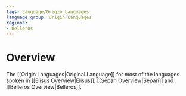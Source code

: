 ```yaml
---
tags: Language/Origin_Languages
language_group: Origin Languages
regions:
- Belleros
---
```

# Overview
The [[Origin Languages|Original Language]] for most of the languages spoken in [[Elisus Overview|Elisus]], [[Separi Overview|Separi]] and [[Belleros Overview|Belleros]].